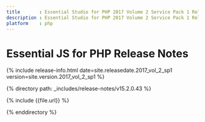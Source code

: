 ```yaml
---
title		: Essential Studio for PHP 2017 Volume 2 Service Pack 1 Release Notes
description	: Essential Studio for PHP 2017 Volume 2 Service Pack 1 Release Notes
platform	: php
---
```


# Essential JS for PHP Release Notes

{% include release-info.html date=site.releasedate.2017_vol_2_sp1 version=site.version.2017_vol_2_sp1 %} 

{% directory path: _includes/release-notes/v15.2.0.43 %}

{% include {{file.url}} %}

{% enddirectory %}